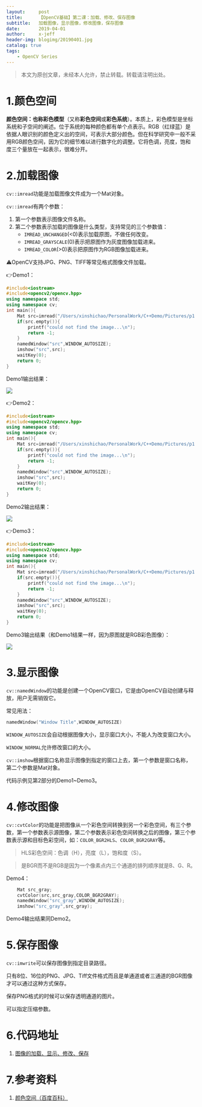 ```yaml
---
layout:     post
title:      【OpenCV基础】第二课：加载、修改、保存图像
subtitle:   加载图像，显示图像，修改图像，保存图像
date:       2019-04-01
author:     x-jeff
header-img: blogimg/20190401.jpg
catalog: true
tags:
    - OpenCV Series
---
```

>本文为原创文章，未经本人允许，禁止转载。转载请注明出处。

# 1.颜色空间

**颜色空间：**也称**彩色模型**（又称**彩色空间**或**彩色系统**）。本质上，彩色模型是坐标系统和子空间的阐述。位于系统的每种颜色都有单个点表示。RGB（红绿蓝）是依据人眼识别的颜色定义出的空间，可表示大部分颜色。但在科学研究中一般不采用RGB颜色空间，因为它的细节难以进行数字化的调整。它将色调，亮度，饱和度三个量放在一起表示，很难分开。

# 2.加载图像

`cv::imread`功能是加载图像文件成为一个Mat对象。

`cv::imread`有两个参数：

1. 第一个参数表示图像文件名称。
2. 第二个参数表示加载的图像是什么类型，支持常见的三个参数值：
	* `IMREAD_UNCHANGED`(<0)表示加载原图，不做任何改变。
	* `IMREAD_GRAYSCALE`(0)表示把原图作为灰度图像加载进来。
	* `IMREAD_COLOR`(>0)表示把原图作为RGB图像加载进来。

⚠️OpenCV支持JPG、PNG、TIFF等常见格式图像文件加载。

👉Demo1：

```c++
#include<iostream>
#include<opencv2/opencv.hpp>
using namespace std;
using namespace cv;
int main(){
    Mat src=imread("/Users/xinshichao/PersonalWork/C++Demo/Pictures/p1.jpeg",IMREAD_UNCHANGED);
    if(src.empty()){
        printf("could not find the image...\n");
        return -1;
    }
    namedWindow("src",WINDOW_AUTOSIZE);
    imshow("src",src);
    waitKey(0);
    return 0;
}
```

Demo1输出结果：

![](https://xjeffblogimg.oss-cn-beijing.aliyuncs.com/BLOGIMG/BlogImage/OpenCVSeries/Lesson2/2x1.jpg)

👉Demo2：

```c++
#include<iostream>
#include<opencv2/opencv.hpp>
using namespace std;
using namespace cv;
int main(){
    Mat src=imread("/Users/xinshichao/PersonalWork/C++Demo/Pictures/p1.jpeg",IMREAD_GRAYSCALE);
    if(src.empty()){
        printf("could not find the image...\n");
        return -1;
    }
    namedWindow("src",WINDOW_AUTOSIZE);
    imshow("src",src);
    waitKey(0);
    return 0;
}
```

Demo2输出结果：

![](https://xjeffblogimg.oss-cn-beijing.aliyuncs.com/BLOGIMG/BlogImage/OpenCVSeries/Lesson2/2x2.jpg)

👉Demo3：

```c++
#include<iostream>
#include<opencv2/opencv.hpp>
using namespace std;
using namespace cv;
int main(){
    Mat src=imread("/Users/xinshichao/PersonalWork/C++Demo/Pictures/p1.jpeg",IMREAD_COLOR);
    if(src.empty()){
        printf("could not find the image...\n");
        return -1;
    }
    namedWindow("src",WINDOW_AUTOSIZE);
    imshow("src",src);
    waitKey(0);
    return 0;
}
```

Demo3输出结果（和Demo1结果一样，因为原图就是RGB彩色图像）：

![](https://xjeffblogimg.oss-cn-beijing.aliyuncs.com/BLOGIMG/BlogImage/OpenCVSeries/Lesson2/2x3.jpg)

# 3.显示图像

`cv::namedWindow`的功能是创建一个OpenCV窗口，它是由OpenCV自动创建与释放，用户无需销毁它。

常见用法：

```c++
namedWindow("Window Title",WINDOW_AUTOSIZE)
```

`WINDOW_AUTOSIZE`会自动根据图像大小，显示窗口大小，不能人为改变窗口大小。

`WINDOW_NORMAL`允许修改窗口的大小。

`cv::imshow`根据窗口名称显示图像到指定的窗口上去，第一个参数是窗口名称，第二个参数是Mat对象。

代码示例见第2部分的Demo1~Demo3。

# 4.修改图像

`cv::cvtColor`的功能是把图像从一个彩色空间转换到另一个彩色空间，有三个参数，第一个参数表示源图像，第二个参数表示彩色空间转换之后的图像，第三个参数表示源和目标色彩空间，如：`COLOR_BGR2HLS`、`COLOR_BGR2GRAY`等。

>HLS彩色空间：色调（H），亮度（L），饱和度（S）。

>是BGR而不是RGB是因为一个像素点内三个通道的排列顺序就是B、G、R。

Demo4：

```c++
    Mat src_gray;
    cvtColor(src,src_gray,COLOR_BGR2GRAY);
    namedWindow("src_gray",WINDOW_AUTOSIZE);
    imshow("src_gray",src_gray);
```

Demo4输出结果同Demo2。

# 5.保存图像

`cv::imwrite`可以保存图像到指定目录路径。

只有8位、16位的PNG、JPG、Tiff文件格式而且是单通道或者三通道的BGR图像才可以通过这种方式保存。

保存PNG格式的时候可以保存透明通道的图片。

可以指定压缩参数。

# 6.代码地址

1. [图像的加载、显示、修改、保存](https://github.com/x-jeff/OpenCV_Code_Demo/tree/master/Demo2)

# 7.参考资料

1. [颜色空间（百度百科）](https://baike.baidu.com/item/颜色空间/10834848?fr=aladdin)